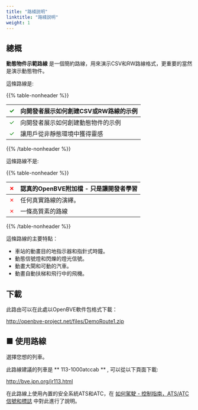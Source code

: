 ```yaml
---
title: "路綫説明"
linktitle: "路綫説明"
weight: 1
---
```


## 總概


**動態物件示範路線** 是一個簡約路線，用來演示CSV和RW路線格式，更重要的當然是演示動態物件。

這條路線是:

{{% table-nonheader %}}

| <font color="Green">✓</font> | 向開發者展示如何創建CSV或RW路線的示例 |
| ---------------------------- | ------------------------------------------------------------- |
| <font color="Green">✓</font> | 向開發者展示如何創建動態物件的示例  |
| <font color="Green">✓</font> | 讓用戶從非靜態環境中獲得靈感  |

{{% /table-nonheader %}}

這條路線不是:

{{% table-nonheader %}}

| <font color="Red">✗</font>  | 認真的OpenBVE附加檔 - 只是讓開發者學習 |
| --------------------------- | ------------------------------------------------------------- |
| <font color="Red">✗</font>  | 任何真實路線的演繹。  |
| <font color="Red">✗</font>  | 一條高質素的路線  |

{{% /table-nonheader %}}

這條路線的主要特點：

* 車站的動畫目的地指示器和指針式時鐘。
* 動態信號燈和閃爍的燈光信號。
* 動畫大閘和可動的汽車。
* 動畫自動扶梯和飛行中的飛機。

## 下載

此路由可以在此處以OpenBVE軟件包格式下載：

<http://openbve-project.net/files/DemoRoute1.zip>

## ■ 使用路線

選擇您想的列車。

此路線建議的列車是 ** 113-1000atccab ** , 可以從以下頁面下載:

<http://bve.jpn.org/jr113.html>

在此路線上使用內置的安全系統ATS和ATC，在 <a href="https://openbve-project.net/play-japanese/">如何駕駛 - 控制指南，ATS/ATC信號和標誌</a> 中對此進行了說明。